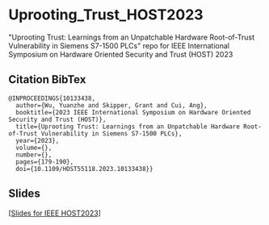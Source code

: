 # Uprooting_Trust_HOST2023
"Uprooting Trust: Learnings from an Unpatchable Hardware Root-of-Trust Vulnerability in Siemens S7-1500 PLCs" repo for IEEE International Symposium on Hardware Oriented Security and Trust (HOST) 2023

## Citation BibTex
```
@INPROCEEDINGS{10133438,
  author={Wu, Yuanzhe and Skipper, Grant and Cui, Ang},
  booktitle={2023 IEEE International Symposium on Hardware Oriented Security and Trust (HOST)}, 
  title={Uprooting Trust: Learnings from an Unpatchable Hardware Root-of-Trust Vulnerability in Siemens S7-1500 PLCs}, 
  year={2023},
  volume={},
  number={},
  pages={179-190},
  doi={10.1109/HOST55118.2023.10133438}}
```
## Slides
[[Slides for IEEE HOST2023]](./HOST_2023_Uprooting_Trust_Yuanzhe_Wu_Slides.pdf)

